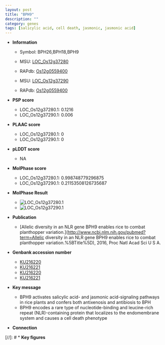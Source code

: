 ```yaml
---
layout: post
title: "BPH9"
description: ""
category: genes
tags: [salicylic acid, cell death, jasmonic, jasmonic acid]
---
```


* **Information**  
    + Symbol: BPH26,BPH18,BPH9  
    + MSU: [LOC_Os12g37280](http://rice.uga.edu/cgi-bin/ORF_infopage.cgi?orf=LOC_Os12g37280) 
    + RAPdb: [Os12g0559400](http://rapdb.dna.affrc.go.jp/viewer/gbrowse_details/irgsp1?name=Os12g0559400) 

    + MSU: [LOC_Os12g37290](http://rice.uga.edu/cgi-bin/ORF_infopage.cgi?orf=LOC_Os12g37290) 
    + RAPdb: [Os12g0559400](http://rapdb.dna.affrc.go.jp/viewer/gbrowse_details/irgsp1?name=Os12g0559400) 

* **PSP score**  
    + LOC_Os12g37280.1: 0.1216 
    + LOC_Os12g37290.1: 0.006 

* **PLAAC score**  
    + LOC_Os12g37280.1: 0 
    + LOC_Os12g37290.1: 0 

* **pLDDT score**
    + NA


* **MolPhase score**
    + LOC_Os12g37280.1: 0.998748779296875
    + LOC_Os12g37290.1: 0.21153508126735687

* **MolPhase Result**
    + ![LOC_Os12g37280.1](https://304243504.github.io/Pictures/LOC_Os12g/LOC_Os12g37280.1.png)
    + ![LOC_Os12g37290.1](https://304243504.github.io/Pictures/LOC_Os12g/LOC_Os12g37290.1.png)

* **Publication**  
    + [Allelic diversity in an NLR gene BPH9 enables rice to combat planthopper variation.](http://www.ncbi.nlm.nih.gov/pubmed?term=Allelic diversity in an NLR gene BPH9 enables rice to combat planthopper variation.%5BTitle%5D), 2016, Proc Natl Acad Sci U S A.

* **Genbank accession number**  
    + [KU216220](http://www.ncbi.nlm.nih.gov/nuccore/KU216220)
    + [KU216221](http://www.ncbi.nlm.nih.gov/nuccore/KU216221)
    + [KU216220](http://www.ncbi.nlm.nih.gov/nuccore/KU216220)
    + [KU216221](http://www.ncbi.nlm.nih.gov/nuccore/KU216221)

* **Key message**  
    + BPH9 activates salicylic acid- and jasmonic acid-signaling pathways in rice plants and confers both antixenosis and antibiosis to BPH
    + BPH9 encodes a rare type of nucleotide-binding and leucine-rich repeat (NLR)-containing protein that localizes to the endomembrane system and causes a cell death phenotype

* **Connection**  

[//]: # * **Key figures**  


